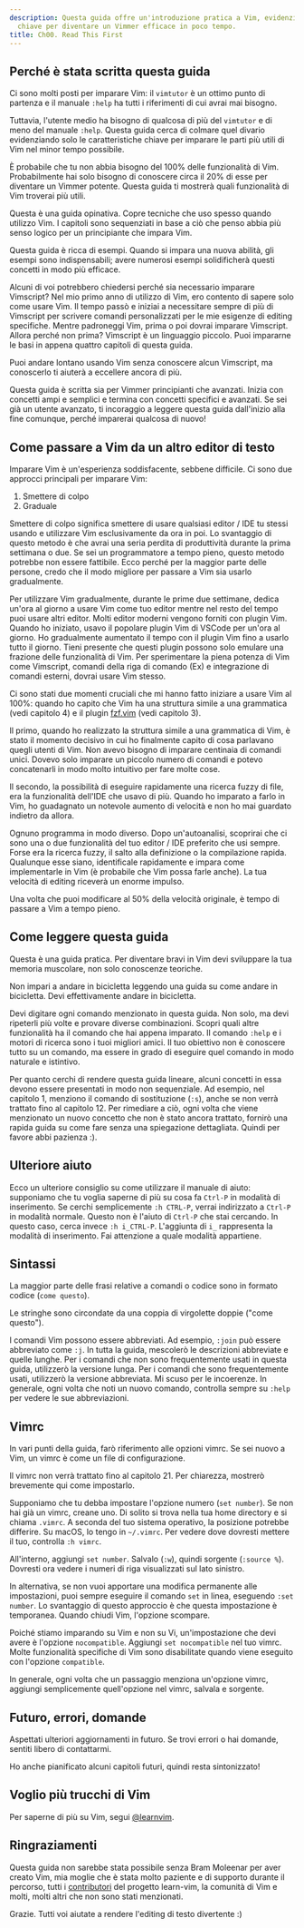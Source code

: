 ```yaml
---
description: Questa guida offre un'introduzione pratica a Vim, evidenziando le funzionalità
  chiave per diventare un Vimmer efficace in poco tempo.
title: Ch00. Read This First
---
```


## Perché è stata scritta questa guida

Ci sono molti posti per imparare Vim: il `vimtutor` è un ottimo punto di partenza e il manuale `:help` ha tutti i riferimenti di cui avrai mai bisogno.

Tuttavia, l'utente medio ha bisogno di qualcosa di più del `vimtutor` e di meno del manuale `:help`. Questa guida cerca di colmare quel divario evidenziando solo le caratteristiche chiave per imparare le parti più utili di Vim nel minor tempo possibile.

È probabile che tu non abbia bisogno del 100% delle funzionalità di Vim. Probabilmente hai solo bisogno di conoscere circa il 20% di esse per diventare un Vimmer potente. Questa guida ti mostrerà quali funzionalità di Vim troverai più utili.

Questa è una guida opinativa. Copre tecniche che uso spesso quando utilizzo Vim. I capitoli sono sequenziati in base a ciò che penso abbia più senso logico per un principiante che impara Vim.

Questa guida è ricca di esempi. Quando si impara una nuova abilità, gli esempi sono indispensabili; avere numerosi esempi solidificherà questi concetti in modo più efficace.

Alcuni di voi potrebbero chiedersi perché sia necessario imparare Vimscript? Nel mio primo anno di utilizzo di Vim, ero contento di sapere solo come usare Vim. Il tempo passò e iniziai a necessitare sempre di più di Vimscript per scrivere comandi personalizzati per le mie esigenze di editing specifiche. Mentre padroneggi Vim, prima o poi dovrai imparare Vimscript. Allora perché non prima? Vimscript è un linguaggio piccolo. Puoi impararne le basi in appena quattro capitoli di questa guida.

Puoi andare lontano usando Vim senza conoscere alcun Vimscript, ma conoscerlo ti aiuterà a eccellere ancora di più.

Questa guida è scritta sia per Vimmer principianti che avanzati. Inizia con concetti ampi e semplici e termina con concetti specifici e avanzati. Se sei già un utente avanzato, ti incoraggio a leggere questa guida dall'inizio alla fine comunque, perché imparerai qualcosa di nuovo!

## Come passare a Vim da un altro editor di testo

Imparare Vim è un'esperienza soddisfacente, sebbene difficile. Ci sono due approcci principali per imparare Vim:

1. Smettere di colpo
2. Graduale

Smettere di colpo significa smettere di usare qualsiasi editor / IDE tu stessi usando e utilizzare Vim esclusivamente da ora in poi. Lo svantaggio di questo metodo è che avrai una seria perdita di produttività durante la prima settimana o due. Se sei un programmatore a tempo pieno, questo metodo potrebbe non essere fattibile. Ecco perché per la maggior parte delle persone, credo che il modo migliore per passare a Vim sia usarlo gradualmente.

Per utilizzare Vim gradualmente, durante le prime due settimane, dedica un'ora al giorno a usare Vim come tuo editor mentre nel resto del tempo puoi usare altri editor. Molti editor moderni vengono forniti con plugin Vim. Quando ho iniziato, usavo il popolare plugin Vim di VSCode per un'ora al giorno. Ho gradualmente aumentato il tempo con il plugin Vim fino a usarlo tutto il giorno. Tieni presente che questi plugin possono solo emulare una frazione delle funzionalità di Vim. Per sperimentare la piena potenza di Vim come Vimscript, comandi della riga di comando (Ex) e integrazione di comandi esterni, dovrai usare Vim stesso.

Ci sono stati due momenti cruciali che mi hanno fatto iniziare a usare Vim al 100%: quando ho capito che Vim ha una struttura simile a una grammatica (vedi capitolo 4) e il plugin [fzf.vim](https://github.com/junegunn/fzf.vim) (vedi capitolo 3).

Il primo, quando ho realizzato la struttura simile a una grammatica di Vim, è stato il momento decisivo in cui ho finalmente capito di cosa parlavano quegli utenti di Vim. Non avevo bisogno di imparare centinaia di comandi unici. Dovevo solo imparare un piccolo numero di comandi e potevo concatenarli in modo molto intuitivo per fare molte cose.

Il secondo, la possibilità di eseguire rapidamente una ricerca fuzzy di file, era la funzionalità dell'IDE che usavo di più. Quando ho imparato a farlo in Vim, ho guadagnato un notevole aumento di velocità e non ho mai guardato indietro da allora.

Ognuno programma in modo diverso. Dopo un'autoanalisi, scoprirai che ci sono una o due funzionalità del tuo editor / IDE preferito che usi sempre. Forse era la ricerca fuzzy, il salto alla definizione o la compilazione rapida. Qualunque esse siano, identificale rapidamente e impara come implementarle in Vim (è probabile che Vim possa farle anche). La tua velocità di editing riceverà un enorme impulso.

Una volta che puoi modificare al 50% della velocità originale, è tempo di passare a Vim a tempo pieno.

## Come leggere questa guida

Questa è una guida pratica. Per diventare bravi in Vim devi sviluppare la tua memoria muscolare, non solo conoscenze teoriche.

Non impari a andare in bicicletta leggendo una guida su come andare in bicicletta. Devi effettivamente andare in bicicletta.

Devi digitare ogni comando menzionato in questa guida. Non solo, ma devi ripeterli più volte e provare diverse combinazioni. Scopri quali altre funzionalità ha il comando che hai appena imparato. Il comando `:help` e i motori di ricerca sono i tuoi migliori amici. Il tuo obiettivo non è conoscere tutto su un comando, ma essere in grado di eseguire quel comando in modo naturale e istintivo.

Per quanto cerchi di rendere questa guida lineare, alcuni concetti in essa devono essere presentati in modo non sequenziale. Ad esempio, nel capitolo 1, menziono il comando di sostituzione (`:s`), anche se non verrà trattato fino al capitolo 12. Per rimediare a ciò, ogni volta che viene menzionato un nuovo concetto che non è stato ancora trattato, fornirò una rapida guida su come fare senza una spiegazione dettagliata. Quindi per favore abbi pazienza :).

## Ulteriore aiuto

Ecco un ulteriore consiglio su come utilizzare il manuale di aiuto: supponiamo che tu voglia saperne di più su cosa fa `Ctrl-P` in modalità di inserimento. Se cerchi semplicemente `:h CTRL-P`, verrai indirizzato a `Ctrl-P` in modalità normale. Questo non è l'aiuto di `Ctrl-P` che stai cercando. In questo caso, cerca invece `:h i_CTRL-P`. L'aggiunta di `i_` rappresenta la modalità di inserimento. Fai attenzione a quale modalità appartiene.

## Sintassi

La maggior parte delle frasi relative a comandi o codice sono in formato codice (`come questo`).

Le stringhe sono circondate da una coppia di virgolette doppie ("come questo").

I comandi Vim possono essere abbreviati. Ad esempio, `:join` può essere abbreviato come `:j`. In tutta la guida, mescolerò le descrizioni abbreviate e quelle lunghe. Per i comandi che non sono frequentemente usati in questa guida, utilizzerò la versione lunga. Per i comandi che sono frequentemente usati, utilizzerò la versione abbreviata. Mi scuso per le incoerenze. In generale, ogni volta che noti un nuovo comando, controlla sempre su `:help` per vedere le sue abbreviazioni.

## Vimrc

In vari punti della guida, farò riferimento alle opzioni vimrc. Se sei nuovo a Vim, un vimrc è come un file di configurazione.

Il vimrc non verrà trattato fino al capitolo 21. Per chiarezza, mostrerò brevemente qui come impostarlo.

Supponiamo che tu debba impostare l'opzione numero (`set number`). Se non hai già un vimrc, creane uno. Di solito si trova nella tua home directory e si chiama `.vimrc`. A seconda del tuo sistema operativo, la posizione potrebbe differire. Su macOS, lo tengo in `~/.vimrc`. Per vedere dove dovresti mettere il tuo, controlla `:h vimrc`.

All'interno, aggiungi `set number`. Salvalo (`:w`), quindi sorgente (`:source %`). Dovresti ora vedere i numeri di riga visualizzati sul lato sinistro.

In alternativa, se non vuoi apportare una modifica permanente alle impostazioni, puoi sempre eseguire il comando `set` in linea, eseguendo `:set number`. Lo svantaggio di questo approccio è che questa impostazione è temporanea. Quando chiudi Vim, l'opzione scompare.

Poiché stiamo imparando su Vim e non su Vi, un'impostazione che devi avere è l'opzione `nocompatible`. Aggiungi `set nocompatible` nel tuo vimrc. Molte funzionalità specifiche di Vim sono disabilitate quando viene eseguito con l'opzione `compatible`.

In generale, ogni volta che un passaggio menziona un'opzione vimrc, aggiungi semplicemente quell'opzione nel vimrc, salvala e sorgente.

## Futuro, errori, domande

Aspettati ulteriori aggiornamenti in futuro. Se trovi errori o hai domande, sentiti libero di contattarmi.

Ho anche pianificato alcuni capitoli futuri, quindi resta sintonizzato!

## Voglio più trucchi di Vim

Per saperne di più su Vim, segui [@learnvim](https://twitter.com/learnvim).

## Ringraziamenti

Questa guida non sarebbe stata possibile senza Bram Moleenar per aver creato Vim, mia moglie che è stata molto paziente e di supporto durante il percorso, tutti i [contributori](https://github.com/iggredible/Learn-Vim/graphs/contributors) del progetto learn-vim, la comunità di Vim e molti, molti altri che non sono stati menzionati.

Grazie. Tutti voi aiutate a rendere l'editing di testo divertente :)